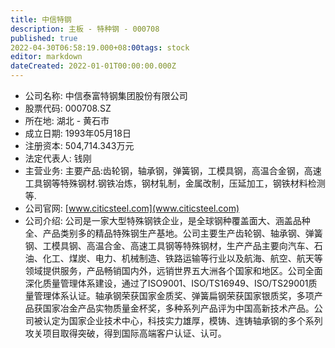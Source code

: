 ```yaml
---
title: 中信特钢
description: 主板 - 特种钢 - 000708
published: true
2022-04-30T06:58:19.000+08:00tags: stock
editor: markdown
dateCreated: 2022-01-01T00:00:00.000Z
---
```


- 公司名称: 中信泰富特钢集团股份有限公司
- 股票代码: 000708.SZ
- 所在地: 湖北 - 黄石市
- 成立日期: 1993年05月18日
- 注册资本: 504,714.343万元
- 法定代表人: 钱刚
- 主营业务: 主要产品:齿轮钢，轴承钢，弹簧钢，工模具钢，高温合金钢，高速工具钢等特殊钢材.钢铁冶炼，钢材轧制，金属改制，压延加工，钢铁材料检测等.
- 公司官网: [www.citicsteel.com](www.citicsteel.com)
- 公司介绍: 公司是一家大型特殊钢铁企业，是全球钢种覆盖面大、涵盖品种全、产品类别多的精品特殊钢生产基地。公司主要生产齿轮钢、轴承钢、弹簧钢、工模具钢、高温合金、高速工具钢等特殊钢材，生产产品主要向汽车、石油、化工、煤炭、电力、机械制造、铁路运输等行业以及航海、航空、航天等领域提供服务，产品畅销国内外，远销世界五大洲各个国家和地区。公司全面深化质量管理体系建设，通过了ISO9001、ISO/TS16949、ISO/TS29001质量管理体系认证。轴承钢荣获国家金质奖、弹簧扁钢荣获国家银质奖，多项产品获国家冶金产品实物质量金杯奖，多种系列产品评为中国高新技术产品。公司被认定为国家企业技术中心，科技实力雄厚，模铸、连铸轴承钢的多个系列攻关项目取得突破，得到国际高端客户认证、认可。



